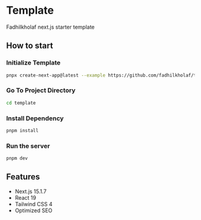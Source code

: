 # Template

Fadhilkholaf next.js starter template

## How to start

### Initialize Template

```bash
pnpx create-next-app@latest --example https://github.com/fadhilkholaf/template template
```

### Go To Project Directory

```bash
cd template
```

### Install Dependency

```bash
pnpm install
```

### Run the server

```bash
pnpm dev
```

## Features

- Next.js 15.1.7
- React 19
- Tailwind CSS 4
- Optimized SEO
